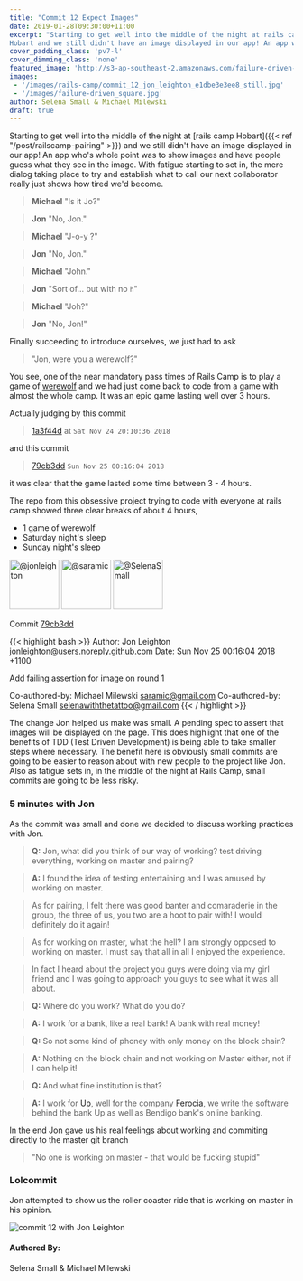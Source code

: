 ```yaml
---
title: "Commit 12 Expect Images"
date: 2019-01-28T09:30:00+11:00
excerpt: "Starting to get well into the middle of the night at rails camp
Hobart and we still didn't have an image displayed in our app! An app who's whole point was to show images and have people guess what they see in the image. With fatigue starting to set in, the mere dialog taking place to try and establish what to call our next collaborator really just shows how tired we'd become."
cover_padding_class: 'pv7-l'
cover_dimming_class: 'none'
featured_image: 'http://s3-ap-southeast-2.amazonaws.com/failure-driven-blog/railscamp-24-woodfield-hobart/commit_12_jon_leighton_e1dbe3e3ee8.gif'
images:
 - '/images/rails-camp/commit_12_jon_leighton_e1dbe3e3ee8_still.jpg'
 - '/images/failure-driven_square.jpg'
author: Selena Small & Michael Milewski 
draft: true
---
```


Starting to get well into the middle of the night at [rails camp
Hobart]({{< ref "/post/railscamp-pairing" >}}) and we still didn't
have an image displayed in our app! An app who's whole point was to show images
and have people guess what they see in the image. With fatigue starting to set in, the mere dialog taking place to try and establish what to call our next collaborator really just shows how tired we'd become.

> **Michael** "Is it Jo?"

> **Jon** "No, Jon."

> **Michael** "J-o-y ?"

> **Jon** "No, Jon."

> **Michael** "John."

> **Jon** "Sort of... but with no `h`"

> **Michael** "Joh?"

> **Jon** "No, Jon!"

Finally succeeding to introduce ourselves, we just had to ask

> "Jon, were you a werewolf?"

You see, one of the near mandatory pass times of Rails Camp is to play a game of
[werewolf](https://en.wikipedia.org/wiki/Werewolf) and we had just come back to
code from a game with almost the whole camp. It was an epic game lasting well
over 3 hours. 

Actually judging by this commit

> [1a3f44d](https://github.com/failure-driven/railscamp-search-term/commit/1a3f44d31def8160b6f7ff4a14a297055c037b36)
at `Sat Nov 24 20:10:36 2018`

and this commit

> [79cb3dd](https://github.com/failure-driven/railscamp-search-term/commit/79cb3dd3bbe62e58826b3ce9b79eae68e4ef76f9)
`Sun Nov 25 00:16:04 2018`

it was clear that the game lasted some time between 3 - 4 hours.

The repo from this obsessive project trying to code with everyone at rails camp showed three clear breaks of about 4 hours, 
  
  - 1 game of werewolf
  - Saturday night's sleep
  - Sunday night's sleep

<img alt="@jonleighton" src="//github.com/jonleighton.png" style="display: inline; width: 88px;" height="88" />
<img alt="@saramic" src="//github.com/saramic.png" style="display: inline; width: 88px;" height="88" />
<img alt="@SelenaSmall" src="//github.com/SelenaSmall.png" style="display: inline; width: 88px;" height="88" />

Commit [79cb3dd](https://github.com/failure-driven/railscamp-search-term/commit/79cb3dd3bbe62e58826b3ce9b79eae68e4ef76f9)

{{< highlight bash >}}
Author: Jon Leighton <jonleighton@users.noreply.github.com>
Date:   Sun Nov 25 00:16:04 2018 +1100

Add failing assertion for image on round 1

Co-authored-by: Michael Milewski <saramic@gmail.com>
Co-authored-by: Selena Small <selenawiththetattoo@gmail.com>
{{< / highlight >}}

The change Jon helped us make was small. A pending spec to assert that images
will be displayed on the page. This does highlight that one of the benefits of
TDD (Test Driven Development) is being able to take smaller steps where necessary. 
The benefit here is obviously small commits are going to be easier to reason about with new people to the project like Jon. Also as fatigue sets in, in the middle of the
night at Rails Camp, small commits are going to be less risky.

### 5 minutes with Jon

As the commit was small and done we decided to discuss working practices with
Jon.

> **Q:** Jon, what did you think of our way of working? test driving
> everything, working on master and pairing?

> **A:** I found the idea of testing entertaining and I was amused by working on
> master.

> As for pairing, I felt there was good banter and comaraderie in the group,
> the three of us, you two are a hoot to pair with! I would definitely do it
> again!

> As for working on master, what the hell? I am strongly opposed to working on
> master. I must say that all in all I enjoyed the experience.

> In fact I heard about the project you guys were doing via my girl friend and
> I was going to approach you guys to see what it was all about.

> **Q:** Where do you work? What do you do?

> **A:** I work for a bank, like a real bank! A bank with real money!

> **Q:** So not some kind of phoney with only money on the block chain?

> **A:** Nothing on the block chain and not working on Master either, not if I
> can help it!

> **Q:** And what fine institution is that?

> **A:** I work for [Up](https://up.com.au/), well for the company
> [Ferocia](http://www.ferocia.com.au/), we write the software
> behind the bank Up as well as Bendigo bank's online banking.

In the end Jon gave us his real feelings about working and commiting directly
to the master git branch

> "No one is working on master - that would be fucking stupid"

### Lolcommit

Jon attempted to show us the roller coaster ride that is working on master in
his opinion.

![commit 12 with Jon Leighton](https://s3-ap-southeast-2.amazonaws.com/failure-driven-blog/railscamp-24-woodfield-hobart/commit_12_jon_leighton_e1dbe3e3ee8.gif)

#### Authored By:

Selena Small & Michael Milewski

